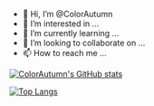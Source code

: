 - 👋 Hi, I’m @ColorAutumn
- 👀 I’m interested in ...
- 🌱 I’m currently learning ...
- 💞️ I’m looking to collaborate on ...
- 📫 How to reach me ...

[![ColorAutumn's GitHub stats](https://github-readme-stats.vercel.app/api?username=ColorAutumn&count_private=true&show_icons=true)](https://github.com/anuraghazra/github-readme-stats)

[![Top Langs](https://github-readme-stats.vercel.app/api/top-langs/?username=ColorAutumn&layout=compact)](https://github.com/anuraghazra/github-readme-stats)
